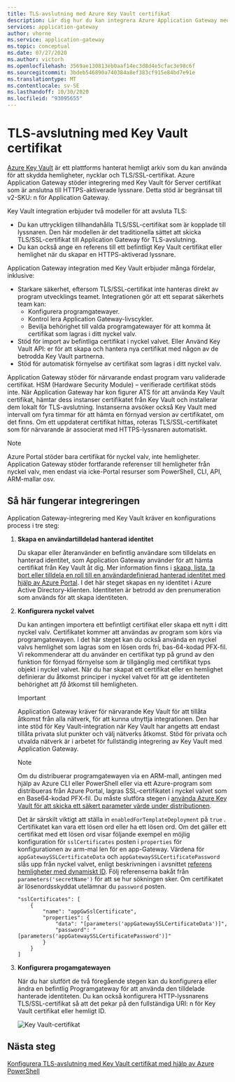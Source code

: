 ```yaml
---
title: TLS-avslutning med Azure Key Vault certifikat
description: Lär dig hur du kan integrera Azure Application Gateway med Key Vault för Server certifikat som är anslutna till HTTPS-aktiverade lyssnare.
services: application-gateway
author: vhorne
ms.service: application-gateway
ms.topic: conceptual
ms.date: 07/27/2020
ms.author: victorh
ms.openlocfilehash: 3569ae130813eb0aaf14ec3d8d4e5cfac3e98c6f
ms.sourcegitcommit: 3bdeb546890a740384a8ef383cf915e84bd7e91e
ms.translationtype: MT
ms.contentlocale: sv-SE
ms.lasthandoff: 10/30/2020
ms.locfileid: "93095655"
---
```

# <a name="tls-termination-with-key-vault-certificates"></a>TLS-avslutning med Key Vault certifikat

[Azure Key Vault](../key-vault/general/overview.md) är ett plattforms hanterat hemligt arkiv som du kan använda för att skydda hemligheter, nycklar och TLS/SSL-certifikat. Azure Application Gateway stöder integrering med Key Vault för Server certifikat som är anslutna till HTTPS-aktiverade lyssnare. Detta stöd är begränsat till v2-SKU: n för Application Gateway.

Key Vault integration erbjuder två modeller för att avsluta TLS:

- Du kan uttryckligen tillhandahålla TLS/SSL-certifikat som är kopplade till lyssnaren. Den här modellen är det traditionella sättet att skicka TLS/SSL-certifikat till Application Gateway för TLS-avslutning.
- Du kan också ange en referens till ett befintligt Key Vault certifikat eller hemlighet när du skapar en HTTPS-aktiverad lyssnare.

Application Gateway integration med Key Vault erbjuder många fördelar, inklusive:

- Starkare säkerhet, eftersom TLS/SSL-certifikat inte hanteras direkt av program utvecklings teamet. Integrationen gör att ett separat säkerhets team kan:
  * Konfigurera programgatewayer.
  * Kontrol lera Application Gateway-livscykler.
  * Bevilja behörighet till valda programgatewayer för att komma åt certifikat som lagras i ditt nyckel valv.
- Stöd för import av befintliga certifikat i nyckel valvet. Eller Använd Key Vault API: er för att skapa och hantera nya certifikat med någon av de betrodda Key Vault partnerna.
- Stöd för automatisk förnyelse av certifikat som lagras i ditt nyckel valv.

Application Gateway stöder för närvarande endast program varu validerade certifikat. HSM (Hardware Security Module) – verifierade certifikat stöds inte. När Application Gateway har kon figurer ATS för att använda Key Vault certifikat, hämtar dess instanser certifikatet från Key Vault och installerar dem lokalt för TLS-avslutning. Instanserna avsöker också Key Vault med intervall om fyra timmar för att hämta en förnyad version av certifikatet, om det finns. Om ett uppdaterat certifikat hittas, roteras TLS/SSL-certifikatet som för närvarande är associerat med HTTPS-lyssnaren automatiskt.

> [!NOTE]
> Azure Portal stöder bara certifikat för nyckel valv, inte hemligheter. Application Gateway stöder fortfarande referenser till hemligheter från nyckel valv, men endast via icke-Portal resurser som PowerShell, CLI, API, ARM-mallar osv. 

## <a name="how-integration-works"></a>Så här fungerar integreringen

Application Gateway-integrering med Key Vault kräver en konfigurations process i tre steg:

1. **Skapa en användartilldelad hanterad identitet**

   Du skapar eller återanvänder en befintlig användare som tilldelats en hanterad identitet, som Application Gateway använder för att hämta certifikat från Key Vault åt dig. Mer information finns i [skapa, lista, ta bort eller tilldela en roll till en användardefinierad hanterad identitet med hjälp av Azure Portal](../active-directory/managed-identities-azure-resources/how-to-manage-ua-identity-portal.md). I det här steget skapas en ny identitet i Azure Active Directory-klienten. Identiteten är betrodd av den prenumeration som används för att skapa identiteten.

1. **Konfigurera nyckel valvet**

   Du kan antingen importera ett befintligt certifikat eller skapa ett nytt i ditt nyckel valv. Certifikatet kommer att användas av program som körs via programgatewayen. I det här steget kan du också använda en nyckel valvs hemlighet som lagras som en lösen ords fri, bas-64-kodad PFX-fil. Vi rekommenderar att du använder en certifikat typ på grund av den funktion för förnyad förnyelse som är tillgänglig med certifikat typs objekt i nyckel valvet. När du har skapat ett certifikat eller en hemlighet definierar du åtkomst principer i nyckel valvet för att ge identiteten behörighet att *få* åtkomst till hemligheten.
   
   > [!IMPORTANT]
   > Application Gateway kräver för närvarande Key Vault för att tillåta åtkomst från alla nätverk, för att kunna utnyttja integrationen. Den har inte stöd för Key Vault-integration när Key Vault har angetts att endast tillåta privata slut punkter och välj nätverks åtkomst. Stöd för privata och utvalda nätverk är i arbetet för fullständig integrering av Key Vault med Application Gateway. 

   > [!NOTE]
   > Om du distribuerar programgatewayen via en ARM-mall, antingen med hjälp av Azure CLI eller PowerShell eller via ett Azure-program som distribueras från Azure Portal, lagras SSL-certifikatet i nyckel valvet som en Base64-kodad PFX-fil. Du måste slutföra stegen i [använda Azure Key Vault för att skicka ett säkert parameter värde under distributionen](../azure-resource-manager/templates/key-vault-parameter.md). 
   >
   > Det är särskilt viktigt att ställa in `enabledForTemplateDeployment` på `true` . Certifikatet kan vara ett lösen ord eller ha ett lösen ord. Om det gäller ett certifikat med ett lösen ord visar följande exempel en möjlig konfiguration för `sslCertificates` posten i `properties` för konfigurationen av arm-mal len för en app-Gateway. Värdena för `appGatewaySSLCertificateData` och `appGatewaySSLCertificatePassword` slås upp från nyckel valvet, enligt beskrivningen i avsnittet [referens hemligheter med dynamiskt ID](../azure-resource-manager/templates/key-vault-parameter.md#reference-secrets-with-dynamic-id). Följ referenserna bakåt från `parameters('secretName')` för att se hur sökningen sker. Om certifikatet är lösenordsskyddat utelämnar du `password` posten.
   >   
   > ```
   > "sslCertificates": [
   >     {
   >         "name": "appGwSslCertificate",
   >         "properties": {
   >             "data": "[parameters('appGatewaySSLCertificateData')]",
   >             "password": "[parameters('appGatewaySSLCertificatePassword')]"
   >         }
   >     }
   > ]
   > ```

1. **Konfigurera progamgatewayen**

   När du har slutfört de två föregående stegen kan du konfigurera eller ändra en befintlig Programgateway för att använda den tilldelade hanterade identiteten. Du kan också konfigurera HTTP-lyssnarens TLS/SSL-certifikat så att det pekar på den fullständiga URI: n för Key Vault certifikat eller hemligt ID.

   ![Key Vault-certifikat](media/key-vault-certs/ag-kv.png)

## <a name="next-steps"></a>Nästa steg

[Konfigurera TLS-avslutning med Key Vault certifikat med hjälp av Azure PowerShell](configure-keyvault-ps.md)

